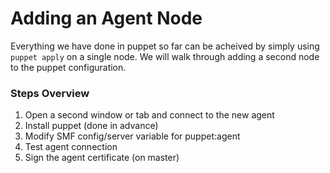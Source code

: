 # Adding an Agent Node

Everything we have done in puppet so far can be acheived by simply using `puppet apply` on a single node. We will walk through adding a second node to the puppet configuration.

### Steps Overview

1. Open a second window or tab and connect to the new agent
2. Install puppet \(done in advance\)
3. Modify SMF config/server variable for puppet:agent
4. Test agent connection
5. Sign the agent certificate \(on master\)

